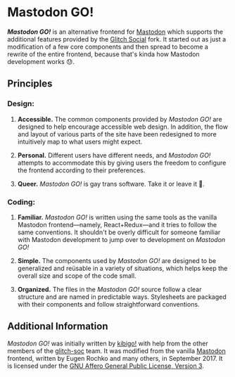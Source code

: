 #  Mastodon GO!  #

__*Mastodon GO!*__ is an alternative frontend for [Mastodon](https://joinmastodon.org) which supports the additional features provided by the [Glitch Social](https://glitch-soc.github.io/docs/) fork.
It started out as just a modification of a few core components and then spread to become a rewrite of the entire frontend, because that's kinda how Mastodon development works 😓.

##  Principles  ##

###  Design:

1.  __Accessible.__
    The common components provided by _Mastodon GO!_ are designed to help encourage accessible web design.
    In addition, the flow and layout of various parts of the site have been redesigned to more intuitively map to what users might expect.

2.  __Personal.__
    Different users have different needs, and _Mastodon GO!_ attempts to accommodate this by giving users the freedom to configure the frontend according to their preferences.

3.  __Queer.__
    _Mastodon GO!_ is gay trans software.
    Take it or leave it 💁.

###  Coding:

1.  __Familiar.__
    _Mastodon GO!_ is written using the same tools as the vanilla Mastodon frontend—namely, React+Redux—and it tries to follow the same conventions.
    It shouldn't be overly difficult for someone familiar with Mastodon development to jump over to development on _Mastodon GO!_

2.  __Simple.__
    The components used by _Mastodon GO!_ are designed to be generalized and reüsable in a variety of situations, which helps keep the overall size and scope of the code small.

3.  __Organized.__
    The files in the _Mastodon GO!_ source follow a clear structure and are named in predictable ways.
    Stylesheets are packaged with their components and follow straightforward conventions.

##  Additional Information  ##

_Mastodon GO!_ was initially written by [kibigo!](https://glitch.social/@kibi) with help from the other members of the [glitch-soc](https://github.com/glitch-soc/) team.
It was modified from the vanilla [Mastodon](https://github.com/tootsuite/mastodon/) frontend, written by Eugen Rochko and many others, in September 2017.
It is licensed under the [GNU Affero General Public License, Version 3](LICENSE.md).
